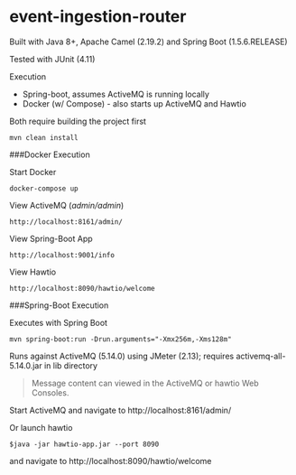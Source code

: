 event-ingestion-router
=======================

Built with Java 8+, Apache Camel (2.19.2) and Spring Boot (1.5.6.RELEASE)

Tested with JUnit (4.11)

Execution
* Spring-boot, assumes ActiveMQ is running locally
* Docker (w/ Compose) - also starts up ActiveMQ and Hawtio

Both require building the project first

`mvn clean install`

###Docker Execution

Start Docker

`docker-compose up`

View ActiveMQ (_admin/admin_)

`http://localhost:8161/admin/`

View Spring-Boot App

`http://localhost:9001/info`

View Hawtio

`http://localhost:8090/hawtio/welcome`


###Spring-Boot Execution

Executes with Spring Boot

`mvn spring-boot:run -Drun.arguments="-Xmx256m,-Xms128m"`

Runs against ActiveMQ (5.14.0) using JMeter (2.13); requires activemq-all-5.14.0.jar in lib directory

>Message content can viewed in the ActiveMQ or hawtio Web Consoles.

Start ActiveMQ and navigate to http://localhost:8161/admin/

Or launch hawtio

    $java -jar hawtio-app.jar --port 8090 

and navigate to http://localhost:8090/hawtio/welcome   
